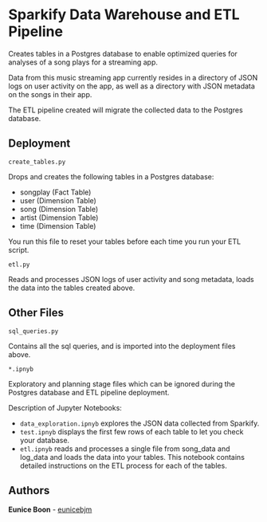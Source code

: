 # Sparkify Data Warehouse and ETL Pipeline

Creates tables in a Postgres database to enable optimized queries for analyses of a song plays for a streaming app. 

Data from this music streaming app currently resides in a directory of JSON logs on user activity on the app, as well as a directory with JSON metadata on the songs in their app. 

The ETL pipeline created will migrate the collected data to the Postgres database.

## Deployment

```
create_tables.py
```
Drops and creates the following tables in a Postgres database: 
* songplay (Fact Table)
* user (Dimension Table)
* song (Dimension Table)
* artist (Dimension Table)
* time (Dimension Table)

You run this file to reset your tables before each time you run your ETL script.


```
etl.py
```
Reads and processes JSON logs of user activity and song metadata, loads the data into the tables created above.

## Other Files

```
sql_queries.py
```
Contains all the sql queries, and is imported into the deployment files above.

```
*.ipnyb 
```
Exploratory and planning stage files which can be ignored during the Postgres database and ETL pipeline deployment.

Description of Jupyter Notebooks:

* `data_exploration.ipnyb` explores the JSON data collected from Sparkify.
* `test.ipnyb` displays the first few rows of each table to let you check your database.
* `etl.ipnyb` reads and processes a single file from song_data and log_data and loads the data into your tables. This notebook contains detailed instructions on the ETL process for each of the tables.


## Authors

**Eunice Boon** - [eunicebjm](https://github.com/eunicebjm)